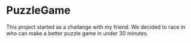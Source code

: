 # PuzzleGame
This project started as a challange with my friend. We decided to race in who can make a better puzzle game in under 30 minutes.
